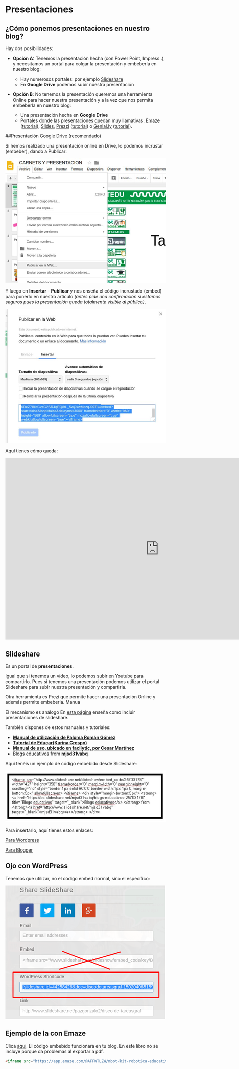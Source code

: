 
# Presentaciones

## **¿Cómo ponemos presentaciones en nuestro blog?**

Hay dos posibilidades:

* **Opción A:** Tenemos la presentación hecha (con Power Point, Impress..), y necesitamos un portal para colgar la presentación y embeberla en nuestro blog: 
    * Hay numerosos portales: por ejemplo [Slideshare](http://es.slideshare.net/)
    * En **Google Drive** podemos subir nuestra presentación


* **Opción B**: No tenemos la presentación queremos una herramienta Online para hacer nuestra presentación y a la vez que nos permita embeberla en nuestro blog: 
    * Una presentación hecha en **Google Drive**
    * Portales donde las presentaciones quedan muy llamativas. [Emaze](https://www.emaze.com/es/) ([tutorial](http://wp.catedu.es/lanuzadigital/creacion/presentaciones/emaze/)), [Slides](https://slides.com/), [Prezzi](https://prezi.com/) ([tutorial](http://recursostic.educacion.es/observatorio/web/gl/internet/recursos-online/970-prezi)) o [Genial.ly](https://www.genial.ly/es) ([tutorial](http://wp.catedu.es/lanuzadigital/creacion/presentaciones/genially/)). 

##Presentación Google Drive (recomendado)

Si hemos realizado una presentación online en Drive, lo podemos incrustar (embeber), dando a Publicar:

![](/assets/presentacion1.jpeg)

Y luego en **Insertar** - **Publicar** y nos enseña el código incrustado (embed) para ponerlo en nuestro artículo _(antes pide una confirmación si estamos seguros pues la presentación queda totalmente visible al público)_.

![](/assets/presentacion2.jpeg)

Aquí tienes cómo queda:

<iframe src="https://docs.google.com/presentation/d/e/2PACX-1vSvFa7L7i2sjaZZetRXJCFBiscv7d-p3cm5eR0D-6DeZ7I8icCvzG2SR4qEQ8tL_5wjJxwMczqJ9ZEk/embed?start=false&loop=false&delayms=3000" frameborder="0" width="960" height="569" allowfullscreen="true" mozallowfullscreen="true" webkitallowfullscreen="true"></iframe>

## **Slideshare** 

Es un portal de **presentaciones**. 

Igual que si tenemos un vídeo, lo podemos subir en Youtube para compartirlo. Pues si tenemos una presentación podemos utilizar el portal Slideshare para subir nuestra presentación y compartirla.

Otra herramienta es Prezi que permite hacer una presentación Online y además permite embeberla. Manua

El mecanismo es análogo En [esta página](http://es.slideshare.net/anarh/insertar-presentaciones-de-slideshare-en-nuestro-blog-28462888) enseña como incluir presentaciones de slideshare.

También dispones de estos manuales y tutoriales:

- [**Manual de utilización de Paloma Román Gómez**](http://www.slideshare.net/geopaloma/manual-de-utilizacin-de-slideshare)
- [**Tutorial de Educar(Karina Crespo)**](http://www.slideshare.net/lalunaesmilugar/tutorial-de-slideshare)
- [**Manual de uso, ubicado en facilytic, por Cesar Martínez**](http://www.catedu.es/facilytic/2013/10/09/comparte-tus-presentaciones-en-internet-con-slideshare/)
- [Blogs educativos](https://es.slideshare.net/mjsd31vabq/blogs-educativos-25703178) from **[mjsd31vabq](http://www.slideshare.net/mjsd31vabq)**[ ](http://www.slideshare.net/mjsd31vabq)

Aquí tenéis un ejemplo de código embebido desde Slideshare:

![](img/Dibujo.1.JPG)

Para insertarlo, aquí tienes estos enlaces:

[Para Wordpress](http://www.donostik.com/2010/11/11/slide-share/)

[Para Blogger](http://www.ite.educacion.es/formacion/materiales/155/cd/modulo_2_imagen_digital_II/publicar_un_slideshare_en_blogger.html)

## Ojo con WordPress

Tenemos que utilizar, no el código embed normal, sino el específico:

![](img/iframeWordpress.png)

## Ejemplo de la  con Emaze

Clica [aquí](https://app.emaze.com/@AFFWTLZW/mbot-kit-robotica-educativa-catedu). El código embebido funcionará en tu blog. En este libro no se incluye porque da problemas al exportar a pdf.

```html
<iframe src="https://app.emaze.com/@AFFWTLZW/mbot-kit-robotica-educativa-catedu" width="100%" height="540px" seamless webkitallowfullscreen mozallowfullscreen allowfullscreen></iframe>
```